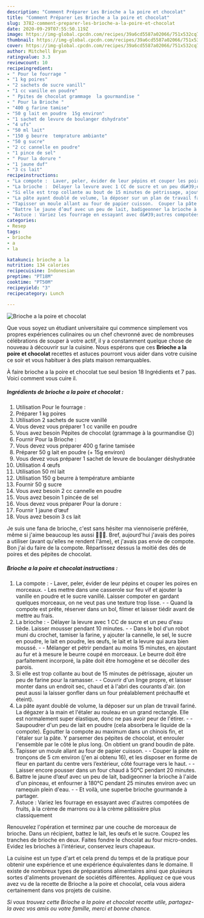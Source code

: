 ```yaml
---
description: "Comment Préparer Les Brioche a la poire et chocolat"
title: "Comment Préparer Les Brioche a la poire et chocolat"
slug: 3782-comment-preparer-les-brioche-a-la-poire-et-chocolat
date: 2020-09-29T07:55:50.119Z
image: https://img-global.cpcdn.com/recipes/39a6cd5587a02066/751x532cq70/brioche-a-la-poire-et-chocolat-photo-principale-de-la-recette.jpg
thumbnail: https://img-global.cpcdn.com/recipes/39a6cd5587a02066/751x532cq70/brioche-a-la-poire-et-chocolat-photo-principale-de-la-recette.jpg
cover: https://img-global.cpcdn.com/recipes/39a6cd5587a02066/751x532cq70/brioche-a-la-poire-et-chocolat-photo-principale-de-la-recette.jpg
author: Mitchell Bryan
ratingvalue: 3.3
reviewcount: 10
recipeingredient:
- " Pour le fourrage "
- "1 kg poires"
- "2 sachets de sucre vanill"
- "1 cc vanille en poudre"
- " Ppites de chocolat grammage  la gourmandise "
- " Pour la Brioche "
- "400 g farine tamise"
- "50 g lait en poudre  15g environ"
- "1 sachet de levure de boulanger dshydrate"
- "4 ufs"
- "50 ml lait"
- "150 g beurre  temprature ambiante"
- "50 g sucre"
- "2 cc cannelle en poudre"
- "1 pince de sel"
- " Pour la dorure "
- "1 jaune duf"
- "3 cs lait"
recipeinstructions:
- "La compote :  Laver, peler, évider de leur pépins et couper les poires en morceaux. Les mettre dans une casserole sur feu vif et ajouter la vanille en poudre et le sucre vanillé. Laisser compoter en gardant quelques morceaux, on ne veut pas une texture trop lisse.  Quand la compote est prête, réserver dans un bol, filmer et laisser tiédir avant de mettre au frais."
- "La brioche :  Délayer la levure avec 1 CC de sucre et un peu d&#39;eau tiède. Laisser mousser pendant 10 minutes.  Dans le bol d&#39;un robot muni du crochet, tamiser la farine, y ajouter la cannelle, le sel, le sucre en poudre, le lait en poudre, les œufs, le lait et la levure qui aura bien moussé.  Mélanger et pétrir pendant au moins 15 minutes, en ajoutant au fur et à mesure le beurre coupé en morceaux. Le beurre doit être parfaitement incorporé, la pâte doit être homogène et se décoller des parois."
- "Si elle est trop collante au bout de 15 minutes de pétrissage, ajouter un peu de farine pour la ramasser.  Couvrir d&#39;un linge propre, et laisser monter dans un endroit sec, chaud et à l&#39;abri des courants d&#39;air. (on peut aussi la laisser gonfler dans un four préalablement préchauffé et éteint)."
- "La pâte ayant doublé de volume, la déposer sur un plan de travail fariné. La dégazer à la main et l&#39;étaler au rouleau en un grand rectangle. Elle est normalement super élastique, donc ne pas avoir peur de l&#39;étirer.  Saupoudrer d&#39;un peu de lait en poudre (cela absorbera le liquide de la compote). Égoutter la compote au maximum dans un chinois fin, et l&#39;étaler sur la pâte. Y parsemer des pépites de chocolat, et enrouler l&#39;ensemble par le côté le plus long. On obtient un grand boudin de pâte."
- "Tapisser un moule allant au four de papier cuisson.  Couper la pâte en tronçons de 5 cm environ (j&#39;en ai obtenu 16), et les disposer en forme de fleur en partant du centre vers l’extérieur, côté fourrage vers le haut.  Laisser encore pousser dans un four chaud à 50°C pendant 20 minutes."
- "Battre le jaune d’œuf avec un peu de lait, badigeonner la brioche à l&#39;aide d&#39;un pinceau, et enfourner à 180°C pendant 25 minutes environ avec un ramequin plein d&#39;eau.  Et voilà, une superbe brioche gourmande à partager."
- "Astuce : Variez les fourrage en essayant avec d&#39;autres compotées de fruits, à la crème de marrons ou à la crème pâtissière plus classiquement"
categories:
- Resep
tags:
- brioche
- a
- la

katakunci: brioche a la 
nutrition: 134 calories
recipecuisine: Indonesian
preptime: "PT18M"
cooktime: "PT50M"
recipeyield: "3"
recipecategory: Lunch

---
```



![Brioche a la poire et chocolat](https://img-global.cpcdn.com/recipes/39a6cd5587a02066/751x532cq70/brioche-a-la-poire-et-chocolat-photo-principale-de-la-recette.jpg)

Que vous soyez un étudiant universitaire qui commence simplement vos propres expériences culinaires ou un chef chevronné avec de nombreuses célébrations de souper à votre actif, il y a constamment quelque chose de nouveau à découvrir sur la cuisine. Nous espérons que ces <strong> Brioche a la poire et chocolat </strong> recettes et astuces pourront vous aider dans votre cuisine ce soir et vous habituer à des plats maison remarquables.

<!--inarticleads1-->

À faire brioche a la poire et chocolat tue seul besion 18 Ingrédients et 7 pas. Voici comment vous cuire il.

##### Ingrédients de brioche a la poire et chocolat :

1. Utilisation  Pour le fourrage :
1. Préparer 1 kg poires
1. Utilisation 2 sachets de sucre vanillé
1. Vous devez vous préparer 1 cc vanille en poudre
1. Vous avez besoin  Pépites de chocolat (grammage à la gourmandise 😉)
1. Fournir  Pour la Brioche :
1. Vous devez vous préparer 400 g farine tamisée
1. Préparer 50 g lait en poudre (+ 15g environ)
1. Vous devez vous préparer 1 sachet de levure de boulanger déshydratée
1. Utilisation 4 œufs
1. Utilisation 50 ml lait
1. Utilisation 150 g beurre à température ambiante
1. Fournir 50 g sucre
1. Vous avez besoin 2 cc cannelle en poudre
1. Vous avez besoin 1 pincée de sel
1. Vous devez vous préparer  Pour la dorure :
1. Fournir 1 jaune d’œuf
1. Vous avez besoin 3 cs lait


Je suis une fana de brioche, c&#39;est sans hésiter ma viennoiserie préférée, même si j&#39;aime beaucoup les aussi 🙈🙈🙈. Bref, aujourd&#39;hui j&#39;avais des poires a utiliser (avant qu&#39;elles ne rendent l&#39;âme), et j&#39;avais pas envie de compote. Bon j&#39;ai du faire de la compote. Répartissez dessus la moitié des dés de poires et des pépites de chocolat. 

<!--inarticleads2-->

##### Brioche a la poire et chocolat instructions :

1. La compote :  - Laver, peler, évider de leur pépins et couper les poires en morceaux. - Les mettre dans une casserole sur feu vif et ajouter la vanille en poudre et le sucre vanillé. Laisser compoter en gardant quelques morceaux, on ne veut pas une texture trop lisse. -  - Quand la compote est prête, réserver dans un bol, filmer et laisser tiédir avant de mettre au frais.
1. La brioche :  - Délayer la levure avec 1 CC de sucre et un peu d&#39;eau tiède. Laisser mousser pendant 10 minutes. -  - Dans le bol d&#39;un robot muni du crochet, tamiser la farine, y ajouter la cannelle, le sel, le sucre en poudre, le lait en poudre, les œufs, le lait et la levure qui aura bien moussé. -  - Mélanger et pétrir pendant au moins 15 minutes, en ajoutant au fur et à mesure le beurre coupé en morceaux. Le beurre doit être parfaitement incorporé, la pâte doit être homogène et se décoller des parois.
1. Si elle est trop collante au bout de 15 minutes de pétrissage, ajouter un peu de farine pour la ramasser. -  - Couvrir d&#39;un linge propre, et laisser monter dans un endroit sec, chaud et à l&#39;abri des courants d&#39;air. (on peut aussi la laisser gonfler dans un four préalablement préchauffé et éteint).
1. La pâte ayant doublé de volume, la déposer sur un plan de travail fariné. La dégazer à la main et l&#39;étaler au rouleau en un grand rectangle. Elle est normalement super élastique, donc ne pas avoir peur de l&#39;étirer. -  - Saupoudrer d&#39;un peu de lait en poudre (cela absorbera le liquide de la compote). Égoutter la compote au maximum dans un chinois fin, et l&#39;étaler sur la pâte. Y parsemer des pépites de chocolat, et enrouler l&#39;ensemble par le côté le plus long. On obtient un grand boudin de pâte.
1. Tapisser un moule allant au four de papier cuisson. -  - Couper la pâte en tronçons de 5 cm environ (j&#39;en ai obtenu 16), et les disposer en forme de fleur en partant du centre vers l’extérieur, côté fourrage vers le haut. -  - Laisser encore pousser dans un four chaud à 50°C pendant 20 minutes.
1. Battre le jaune d’œuf avec un peu de lait, badigeonner la brioche à l&#39;aide d&#39;un pinceau, et enfourner à 180°C pendant 25 minutes environ avec un ramequin plein d&#39;eau. -  - Et voilà, une superbe brioche gourmande à partager.
1. Astuce : Variez les fourrage en essayant avec d&#39;autres compotées de fruits, à la crème de marrons ou à la crème pâtissière plus classiquement


Renouvelez l&#39;opération et terminez par une couche de morceaux de brioche. Dans un récipient, battez le lait, les œufs et le sucre. Coupez les tranches de brioche en deux. Faites fondre le chocolat au four micro-ondes. Evidez les brioches à l&#39;intérieur, conservez leurs chapeaux. 

<!--inarticleads1-->

<p>
La cuisine est un type d'art et cela prend du temps et de la pratique pour obtenir une expérience et une expérience équivalentes dans le domaine. Il existe de nombreux types de préparations alimentaires ainsi que plusieurs sortes d'aliments provenant de sociétés différentes. Appliquez ce que vous avez vu de la recette de Brioche a la poire et chocolat, cela vous aidera certainement dans vos projets de cuisine.
</p>

<p>
<i>Si vous trouvez cette Brioche a la poire et chocolat recette utile, partagez-la avec vos amis ou votre famille, merci et bonne chance.</i>
</p>
